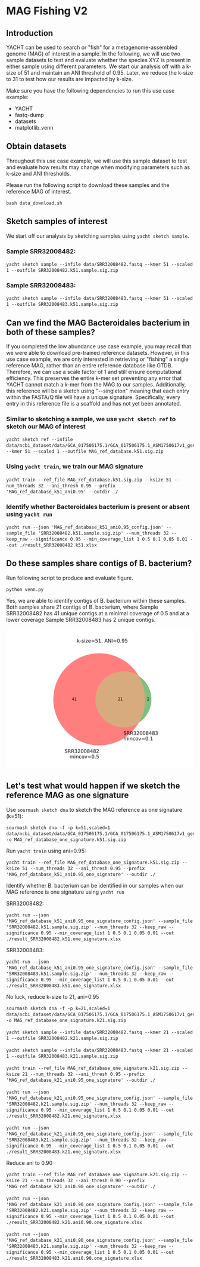 
# MAG Fishing V2

## Introduction

YACHT can be used to search or "fish" for a metagenome-assembled genome (MAG) of interest in a sample. In the following, we will use two sample datasets to test and evaluate whether the species XYZ is present in either sample using different parameters. We start our analysis off with a k-size of 51 and maintain an ANI threshold of 0.95. Later, we reduce the k-size to 31 to test how our results are impacted by k-size.

Make sure you have the following dependencies to run this use case example:

- YACHT
- fastq-dump
- datasets
- matplotlib_venn

## Obtain datasets

Throughout this use case example, we will use this sample dataset to test and evaluate how results may change when modifying parameters such as k-size and ANI thresholds.

Please run the following script to download these samples and the reference MAG of interest.

    bash data_download.sh

## Sketch samples of interest

We start off our analysis by sketching samples using `yacht sketch sample`. 

### Sample SRR32008482:
    yacht sketch sample --infile data/SRR32008482.fastq --kmer 51 --scaled 1 --outfile SRR32008482.k51.sample.sig.zip
### Sample SRR32008483:
    yacht sketch sample --infile data/SRR32008483.fastq --kmer 51 --scaled 1 --outfile SRR32008483.k51.sample.sig.zip

<!--

## For internal purposes, I want to identify whether these two share a species

## Sketch samples of interest

We start off our analysis by sketching samples using `yacht sketch sample`. 

### Sample SRR32008482:
    yacht sketch sample --infile data/SRR32008482.fastq --kmer 51 --scaled 1000 --outfile SRR32008482.k51.sample.sig.zip
### Sample SRR32008483:
    yacht sketch sample --infile data/SRR32008483.fastq --kmer 51 --scaled 1000 --outfile SRR32008483.k51.sample.sig.zip


I downloaded pre-trained reference signature using `yacht download`.

    yacht download pretrained_ref_db --database gtdb --db_version rs214 --k 51 --ani_thresh 0.95 --outfolder ./

Now I run `yacht run` for both samples

    nohup yacht run --json 'gtdb-rs214-reps.k51_0.95_pretrained/gtdb-rs214-reps.k51_0.95_config.json' --sample_file 'SRR32008482.k51.sample.sig.zip' --num_threads 32 --keep_raw --significance 0.95 --min_coverage_list 1 0.5 0.1 0.05 0.01 --out ./result_k51_ani0.95_SRR32008482.xlsx > run.k51.SRR32008482.log 2>&1 &

    nohup yacht run --json 'gtdb-rs214-reps.k51_0.95_pretrained/gtdb-rs214-reps.k51_0.95_config.json' --sample_file 'SRR32008483.k51.sample.sig.zip' --num_threads 32 --keep_raw --significance 0.95 --min_coverage_list 1 0.5 0.1 0.05 0.01 --out ./result_k51_ani0.95_SRR32008483.xlsx > run.k51.SRR32008483.log 2>&1 &

Do these share any genomes?

Using a k-size of 51, we look at results for a minimum coverage of 0.05. Both of these samples share 21 species, where Sample SRR32008483 has 9 unique species and Sample SRR32008483 has 200 unique species.

    python venn.py

![Alt text](venn.png)

We have a lot of candidates. I chose GCA_017506175.1_ASM1750617v1_genomic.fna

-->

## Can we find the MAG Bacteroidales bacterium in both of these samples?

If you completed the low abundance use case example, you may recall that we were able to download pre-trained reference datasets. However, in this use case example, we are only interested in retrieving or "fishing" a single reference MAG, rather than an entire reference database like GTDB. Therefore, we can use a scale factor of 1 and still ensure computational efficiency. This preserves the entire k-mer set preventing any error that YACHT cannot match a k-mer from the MAG to our samples. Additionally, this reference will be a sketch using "--singleton" meaning that each entry within the FASTA/Q file will have a unique signature. Specifically, every entry in this reference file is a scaffold and has not yet been annotated.

### Similar to sketching a sample, we use `yacht sketch ref` to sketch our MAG of interest

    yacht sketch ref --infile data/ncbi_dataset/data/GCA_017506175.1/GCA_017506175.1_ASM1750617v1_genomic.fna --kmer 51 --scaled 1 --outfile MAG_ref_database.k51.sig.zip

### Using `yacht train`, we train our MAG signature
    yacht train --ref_file MAG_ref_database.k51.sig.zip --ksize 51 --num_threads 32 --ani_thresh 0.95 --prefix 'MAG_ref_database_k51_ani0.95' --outdir ./ 

### Identify whether Bacteroidales bacterium is present or absent using `yacht run`

    yacht run --json 'MAG_ref_database_k51_ani0.95_config.json' --sample_file 'SRR32008482.k51.sample.sig.zip' --num_threads 32 --keep_raw --significance 0.95 --min_coverage_list 1 0.5 0.1 0.05 0.01 --out ./result_SRR32008482.k51.xlsx


## Do these samples share contigs of B. bacterium?

Run following script to produce and evaluate figure.

    python venn.py

Yes, we are able to identify contigs of B. bacterium within these samples. Both samples share 21 contigs of B. bacterium, where Sample SRR32008482 has 41 unique contigs at a minimal coverage of 0.5 and at a lower coverage Sample SRR32008483 has 2 unique contigs.

![Venn Diagram](venn.png)

## Let's test what would happen if we sketch the reference MAG as one signature

Use `sourmash sketch dna` to sketch the MAG reference as one signature (k=51):

    sourmash sketch dna -f -p k=51,scaled=1 data/ncbi_dataset/data/GCA_017506175.1/GCA_017506175.1_ASM1750617v1_genomic.fna -o MAG_ref_database_one_signature.k51.sig.zip

Run `yacht train` using ani=0.95:

    yacht train --ref_file MAG_ref_database_one_signature.k51.sig.zip --ksize 51 --num_threads 32 --ani_thresh 0.95 --prefix 'MAG_ref_database_k51_ani0.95_one_signature' --outdir ./

Identify whether B. bacterium can be identified in our samples when our MAG reference is one signature using `yacht run`

SRR32008482:

    yacht run --json 'MAG_ref_database_k51_ani0.95_one_signature_config.json' --sample_file 'SRR32008482.k51.sample.sig.zip' --num_threads 32 --keep_raw --significance 0.95 --min_coverage_list 1 0.5 0.1 0.05 0.01 --out ./result_SRR32008482.k51.one_signature.xlsx

SRR32008483:

    yacht run --json 'MAG_ref_database_k51_ani0.95_one_signature_config.json' --sample_file 'SRR32008483.k51.sample.sig.zip' --num_threads 32 --keep_raw --significance 0.95 --min_coverage_list 1 0.5 0.1 0.05 0.01 --out ./result_SRR32008483.k51.one_signature.xlsx

No luck, reduce k-size to 21, ani=0.95

    sourmash sketch dna -f -p k=21,scaled=1 data/ncbi_dataset/data/GCA_017506175.1/GCA_017506175.1_ASM1750617v1_genomic.fna -o MAG_ref_database_one_signature.k21.sig.zip

    yacht sketch sample --infile data/SRR32008482.fastq --kmer 21 --scaled 1 --outfile SRR32008482.k21.sample.sig.zip

    yacht sketch sample --infile data/SRR32008483.fastq --kmer 21 --scaled 1 --outfile SRR32008483.k21.sample.sig.zip

    yacht train --ref_file MAG_ref_database_one_signature.k21.sig.zip --ksize 21 --num_threads 32 --ani_thresh 0.95 --prefix 'MAG_ref_database_k21_ani0.95_one_signature' --outdir ./

    yacht run --json 'MAG_ref_database_k21_ani0.95_one_signature_config.json' --sample_file 'SRR32008482.k21.sample.sig.zip' --num_threads 32 --keep_raw --significance 0.95 --min_coverage_list 1 0.5 0.1 0.05 0.01 --out ./result_SRR32008482.k21.one_signature.xlsx

    yacht run --json 'MAG_ref_database_k21_ani0.95_one_signature_config.json' --sample_file 'SRR32008483.k21.sample.sig.zip' --num_threads 32 --keep_raw --significance 0.95 --min_coverage_list 1 0.5 0.1 0.05 0.01 --out ./result_SRR32008483.k21.one_signature.xlsx

Reduce ani to 0.90

    yacht train --ref_file MAG_ref_database_one_signature.k21.sig.zip --ksize 21 --num_threads 32 --ani_thresh 0.90 --prefix 'MAG_ref_database_k21_ani0.90_one_signature' --outdir ./

    yacht run --json 'MAG_ref_database_k21_ani0.90_one_signature_config.json' --sample_file 'SRR32008482.k21.sample.sig.zip' --num_threads 32 --keep_raw --significance 0.95 --min_coverage_list 1 0.5 0.1 0.05 0.01 --out ./result_SRR32008482.k21.ani0.90.one_signature.xlsx

    yacht run --json 'MAG_ref_database_k21_ani0.90_one_signature_config.json' --sample_file 'SRR32008483.k21.sample.sig.zip' --num_threads 32 --keep_raw --significance 0.95 --min_coverage_list 1 0.5 0.1 0.05 0.01 --out ./result_SRR32008483.k21.ani0.90.one_signature.xlsx




<!--

## Will <species XYZ> still be present when decreasing k-size to 31

### Sketch sample

Sketch the sample dataset using a k-size of 21.

    yacht sketch sample --infile data/SRR32008482.fastq --kmer 21 --scaled 1000 --outfile sample.21.sig.zip

### Train reference

Here, we will train our reference signature. We conitnue to use an ANI threshold of 0.95, but using a k-size of 21.

    yacht train --ref_file data/gtdb-rs214-k21.zip --ksize 21 --num_threads 64 --ani_thresh 0.95 --prefix 'gtdb_ani_thresh_0.95' --outdir ./

### How will using a smaller k-size change the identifcation of presence or absence of species when using yahct run?

    yacht run --json 'gtdb_ani_thresh_0.95_config.json' --sample_file 'sample.21.sig.zip' --num_threads 32 --keep_raw --significance 0.95 --min_coverage_list 1 0.5 0.1 0.05 0.01 --out ./result_k21_ani0.95.xlsx

## Increase k-size to 51

### Sketch sample

Sketch the sample dataset using a k-size of 51.

    yacht sketch sample --infile data/SRR32008482.fastq --kmer 51 --scaled 1000 --outfile sample.51.sig.zip

### Train reference

To train our reference signature, conitnue using an ANI threshold of 0.95 increasing the k-size to 51.

    yacht train --ref_file data/gtdb-rs214-k51.zip --ksize 21 --num_threads 64 --ani_thresh 0.95 --prefix 'gtdb_ani_thresh_0.95' --outdir ./

### Run yacht run and observe difference in species presence/absence output

    yacht run --json 'gtdb_ani_thresh_0.95_config.json' --sample_file 'sample.51.sig.zip' --num_threads 32 --keep_raw --significance 0.95 --min_coverage_list 1 0.5 0.1 0.05 0.01 --out ./result_k51_ani0.95.xlsx

## Results

Run following script to produce figure.

    python venn_ksize.py

![Venn Diagram](venn_low_abundance_species_ksize.png)

## Using default k-size 31 and increasing ANI to 0.9995

Now that we know what happens when the k-size is either decreased or increased, let's tune the ANI threshold!

### Train reference

Note that we have the signature for the samplle using a k-size of 31, so we can move forward to training our reference signature using an ANI threshold of 0.9995.

    yacht train --ref_file data/gtdb-rs214-k31.zip --ksize 31 --num_threads 64 --ani_thresh 0.9995 --prefix 'gtdb_ani_thresh_0.9995' --outdir ./

### Run yacht run and observe difference in species presence/absence output

    yacht run --json 'gtdb_ani_thresh_0.9995_config.json' --sample_file 'sample.31.sig.zip' --num_threads 32 --keep_raw --significance 0.95 --min_coverage_list 1 0.5 0.1 0.05 0.01 --out ./result_k31_ani0.9995.xlsx

## using default k-size 31 and decreasing ANI to 0.90

### Train reference

Train our reference signature reducing the ANI threshold to 0.90.

    yacht train --ref_file data/gtdb-rs214-k31.zip --ksize 31 --num_threads 64 --ani_thresh 0.90 --prefix 'gtdb_ani_thresh_0.90' --outdir ./

### Run yacht run and observe difference in species presence/absence output

    yacht run --json 'gtdb_ani_thresh_0.90_config.json' --sample_file 'sample.31.sig.zip' --num_threads 32 --keep_raw --significance 0.95 --min_coverage_list 1 0.5 0.1 0.05 0.01 --out ./result_k31_ani0.90.xlsx

## Results

Run following script to produce figure.

    python venn_ani.py

![Venn Diagram](venn_low_abundance_species_ani.png)


-->